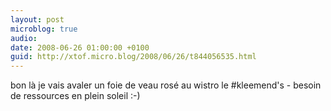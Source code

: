 ```yaml
---
layout: post
microblog: true
audio: 
date: 2008-06-26 01:00:00 +0100
guid: http://xtof.micro.blog/2008/06/26/t844056535.html
---
```

bon là je vais avaler un foie de veau rosé au wistro le #kleemend's - besoin de ressources en plein soleil :-)
